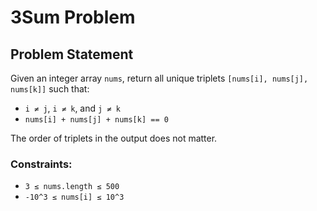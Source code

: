 # 3Sum Problem

## Problem Statement

Given an integer array `nums`, return all unique triplets `[nums[i], nums[j], nums[k]]` such that:

- `i ≠ j`, `i ≠ k`, and `j ≠ k`
- `nums[i] + nums[j] + nums[k] == 0`

The order of triplets in the output does not matter.

### Constraints:

- `3 ≤ nums.length ≤ 500`
- `-10^3 ≤ nums[i] ≤ 10^3`
